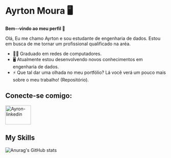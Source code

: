 # Ayrton Moura 🖥️

 **Bem--vindo ao meu perfil 👋**

Olá, Eu me chamo Ayrton e sou estudante de engenharia de dados. Estou em busca de me tornar um profissional qualificado na aréa.

-  👨‍🎓  Graduado em redes de computadores.
-  🖥️ Atualmente estou desenvolvendo novos conhecimentos em engenharia de dados.
-  ⚡ Que tal dar uma olhada no meu portfólio? Lá você verá um pouco mais sobre o meu trabalho! (Repositório).

## Conecte-se comigo:


<a href="https://www.linkedin.com/in/ayrton-moura-61b15a1a5/" target="_blank">
 <img align="center" alt="Ayron-linkedin" height="60" width="80" src="https://cdn.jsdelivr.net/gh/devicons/devicon/icons/linkedin/linkedin-original.svg" style="max-width:100%;">
 </a>

## My Skills

![Anurag's GitHub stats](https://github-readme-stats.vercel.app/api?username=AyrtonCyberSec&show_icons=true&theme=radical)

